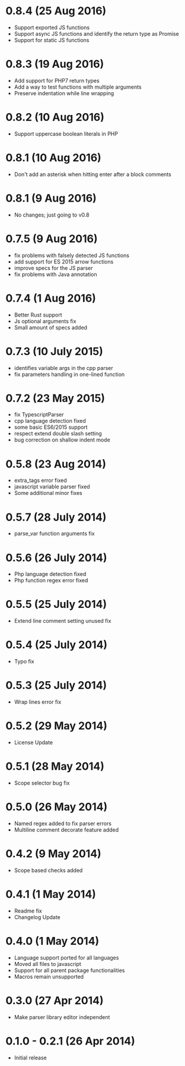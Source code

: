 # 0.8.4 (25 Aug 2016)
* Support exported JS functions
* Support async JS functions and identify the return type as Promise
* Support for static JS functions

# 0.8.3 (19 Aug 2016)
* Add support for PHP7 return types
* Add a way to test functions with multiple arguments
* Preserve indentation while line wrapping

# 0.8.2 (10 Aug 2016)
* Support uppercase boolean literals in PHP

# 0.8.1 (10 Aug 2016)
* Don't add an asterisk when hitting enter after a block comments

# 0.8.1 (9 Aug 2016)
* No changes; just going to v0.8

# 0.7.5 (9 Aug 2016)
* fix problems with falsely detected JS functions
* add support for ES 2015 arrow functions
* improve specs for the JS parser
* fix problems with Java annotation

# 0.7.4 (1 Aug 2016)
* Better Rust support
* Js optional arguments fix
* Small amount of specs added

# 0.7.3 (10 July 2015)
* identifies variable args in the cpp parser
* fix parameters handling in one-lined function

# 0.7.2 (23 May 2015)
* fix TypescriptParser
* cpp language detection fixed
* some basic ES6/2015 support
* respect extend double slash setting
* bug correction on shallow indent mode

# 0.5.8 (23 Aug 2014)

* extra_tags error fixed
* javascript variable parser fixed
* Some additional minor fixes

# 0.5.7 (28 July 2014)

* parse_var function arguments fix

# 0.5.6 (26 July 2014)

* Php language detection fixed
* Php function regex error fixed

# 0.5.5 (25 July 2014)

* Extend line comment setting unused fix

# 0.5.4 (25 July 2014)

* Typo fix

# 0.5.3 (25 July 2014)

* Wrap lines error fix

# 0.5.2 (29 May 2014)

* License Update

# 0.5.1 (28 May 2014)

* Scope selector bug fix

# 0.5.0 (26 May 2014)

* Named regex added to fix parser errors
* Multiline comment decorate feature added

# 0.4.2 (9 May 2014)

* Scope based checks added

# 0.4.1 (1 May 2014)

* Readme fix
* Changelog Update

# 0.4.0 (1 May 2014)

* Language support ported for all languages
* Moved all files to javascript
* Support for all parent package functionalities
* Macros remain unsupported

# 0.3.0 (27 Apr 2014)

* Make parser library editor independent

# 0.1.0 - 0.2.1 (26 Apr 2014)

* Initial release
